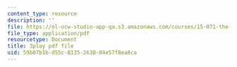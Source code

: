 ```yaml
---
content_type: resource
description: ''
file: https://ol-ocw-studio-app-qa.s3.amazonaws.com/courses/15-071-the-analytics-edge-spring-2017/59b07b1bd55c8135263004e57f8ea8ca_zasCvIWLyRA.pdf
file_type: application/pdf
resourcetype: Document
title: 3play pdf file
uid: 59b07b1b-d55c-8135-2630-04e57f8ea8ca
---
```

